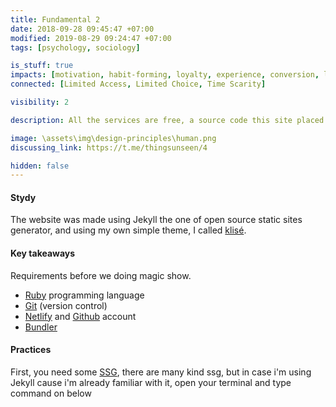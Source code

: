```yaml
---
title: Fundamental 2
date: 2018-09-28 09:45:47 +07:00
modified: 2019-08-29 09:24:47 +07:00
tags: [psychology, sociology]

is_stuff: true
impacts: [motivation, habit-forming, loyalty, experience, conversion, learning, product development, task completion]
connected: [Limited Access, Limited Choice, Time Scarity]

visibility: 2

description: All the services are free, a source code this site placed on github repository and intergration with netlify service, another service that you can use is github page for hosting your own static site.

image: \assets\img\design-principles\human.png
discussing_link: https://t.me/thingsunseen/4

hidden: false
---
```


#### Stydy
The website was made using Jekyll the one of open source static sites generator, and using my own simple theme, I called [klisé](https://github.com/piharpi/klise).

#### Key takeaways

Requirements before we doing magic show.

- [Ruby](https://www.ruby-lang.org/en/downloads/) programming language
- [Git](https://git-scm.com) (version control)
- [Netlify](https://netlify.com) and [Github](https://github.com) account
- [Bundler](https://bundler.io)

#### Practices

First, you need some [SSG](https://www.staticgen.com/), there are many kind ssg, but in case i'm using Jekyll cause i'm already familiar with it, open your terminal and type command on below